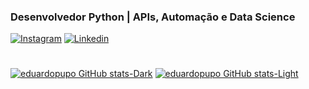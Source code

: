 ### Desenvolvedor Python | APIs, Automação e Data Science

[![Instagram](https://img.shields.io/badge/Instagram-E4405F?style=for-the-badge&logo=instagram&logoColor=white)](https://www.instagram.com/pupoep/)
[![Linkedin](https://img.shields.io/badge/LinkedIn-0077B5?style=for-the-badge&logo=linkedin&logoColor=white)](https://www.linkedin.com/in/eduardo-pupo-52254b2a7/?trk=opento_sprofile_topcard)

#
[![eduardopupo GitHub stats-Dark](https://github-readme-stats.vercel.app/api?username=eduardopupo&show_icons=true&theme=dark&count_private=true)](https://github.com/eduardopupo/github-readme-stats#gh-dark-mode-only)
[![eduardopupo GitHub stats-Light](https://github-readme-stats.vercel.app/api?username=eduardopupo&show_icons=true&theme=default&count_private=true)](https://github.com/eduardopupo/github-readme-stats#gh-light-mode-only)

#


